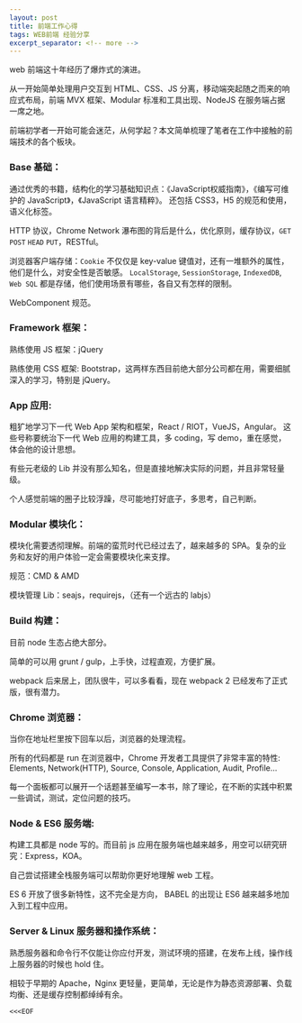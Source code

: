 ```yaml
---
layout: post
title: 前端工作心得
tags: WEB前端 经验分享
excerpt_separator: <!-- more -->
---
```


web 前端这十年经历了爆炸式的演进。

从一开始简单处理用户交互到 HTML、CSS、JS 分离，移动端突起随之而来的响应式布局，前端 MVX 框架、Modular 标准和工具出现、NodeJS 在服务端占据一席之地。

前端初学者一开始可能会迷茫，从何学起？本文简单梳理了笔者在工作中接触的前端技术的各个板块。
<!-- more -->

### Base 基础：

通过优秀的书籍，结构化的学习基础知识点：《JavaScript权威指南》，《编写可维护的 JavaScript》，《JavaScript 语言精粹》。
还包括 CSS3，H5 的规范和使用，语义化标签。

HTTP 协议，Chrome Network 瀑布图的背后是什么，优化原则，缓存协议，`GET` `POST` `HEAD` `PUT`，RESTful。

浏览器客户端存储：`Cookie` 不仅仅是 key-value 键值对，还有一堆额外的属性，他们是什么，对安全性是否敏感。
`LocalStorage`, `SessionStorage`, `IndexedDB`, `Web SQL` 都是存储，他们使用场景有哪些，各自又有怎样的限制。

WebComponent 规范。

### Framework 框架：

熟练使用 JS 框架：jQuery

熟练使用 CSS 框架: Bootstrap，这两样东西目前绝大部分公司都在用，需要细腻深入的学习，特别是 jQuery。

### App 应用:

粗犷地学习下一代 Web App 架构和框架，React / RIOT，VueJS，Angular。
这些号称要统治下一代 Web 应用的构建工具，多 coding，写 demo，重在感觉，体会他的设计思想。

有些元老级的 Lib 并没有那么知名，但是直接地解决实际的问题，并且非常轻量级。

个人感觉前端的圈子比较浮躁，尽可能地打好底子，多思考，自己判断。

### Modular 模块化：

模块化需要透彻理解。前端的蛮荒时代已经过去了，越来越多的 SPA。复杂的业务和友好的用户体验一定会需要模块化来支撑。

规范：CMD & AMD

模块管理 Lib：seajs，requirejs，（还有一个远古的 labjs）

### Build 构建：
目前 node 生态占绝大部分。

简单的可以用 grunt / gulp，上手快，过程直观，方便扩展。

webpack 后来居上，团队很牛，可以多看看，现在 webpack 2 已经发布了正式版，很有潜力。

### Chrome 浏览器：

当你在地址栏里按下回车以后，浏览器的处理流程。

所有的代码都是 run 在浏览器中，Chrome 开发者工具提供了非常丰富的特性: Elements, Network(HTTP), Source, Console, Application, Audit, Profile...

每一个面板都可以展开一个话题甚至编写一本书，除了理论，在不断的实践中积累一些调试，测试，定位问题的技巧。

### Node & ES6 服务端:

构建工具都是 node 写的。而目前 js 应用在服务端也越来越多，用空可以研究研究：Express，KOA。

自己尝试搭建全栈服务端可以帮助你更好地理解 web 工程。

ES 6 开放了很多新特性，这不完全是方向， BABEL 的出现让 ES6 越来越多地加入到工程中应用。

### Server & Linux 服务器和操作系统：

熟悉服务器和命令行不仅能让你应付开发，测试环境的搭建，在发布上线，操作线上服务器的时候也 hold 住。

相较于早期的 Apache，Nginx 更轻量，更简单，无论是作为静态资源部署、负载均衡、还是缓存控制都绰绰有余。

`<<<EOF`